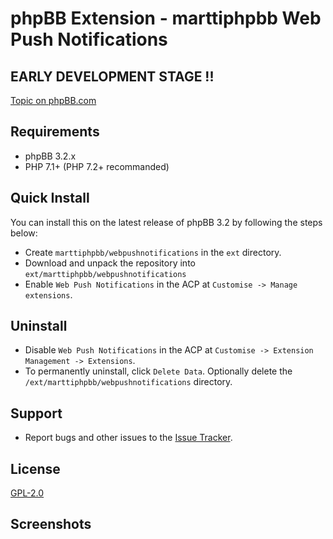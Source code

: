 # phpBB Extension - marttiphpbb Web Push Notifications

## EARLY DEVELOPMENT STAGE !!

[Topic on phpBB.com]()

## Requirements

* phpBB 3.2.x
* PHP 7.1+ (PHP 7.2+ recommanded)


## Quick Install

You can install this on the latest release of phpBB 3.2 by following the steps below:

* Create `marttiphpbb/webpushnotifications` in the `ext` directory.
* Download and unpack the repository into `ext/marttiphpbb/webpushnotifications`
* Enable `Web Push Notifications` in the ACP at `Customise -> Manage extensions`.

## Uninstall

* Disable `Web Push Notifications` in the ACP at `Customise -> Extension Management -> Extensions`.
* To permanently uninstall, click `Delete Data`. Optionally delete the `/ext/marttiphpbb/webpushnotifications` directory.

## Support

* Report bugs and other issues to the [Issue Tracker](https://github.com/marttiphpbb/phpbb-ext-webpushnotifications/issues).

## License

[GPL-2.0](license.txt)

## Screenshots